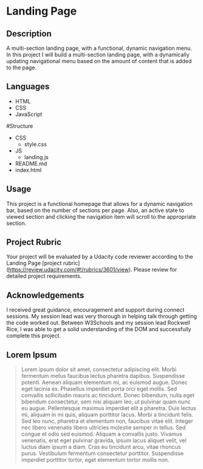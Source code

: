 # Landing Page #

## Description
A multi-section landing page, with a functional, dynamic navigation menu. In this project I will build a multi-section landing page, with a dynamically updating navigational menu based on the amount of content that is added to the page. 

## Languages
* HTML
* CSS
* JavaScript

#Structure
* CSS
  * style.css   
* JS
  * landing.js  
*  README.md
*  index.html

## Usage
This project is a functional homepage that allows for a dynamic navigation bar, based on the number of sections per page. Also, an active state to viewed section and clicking the navigation item will scroll to the appropriate section.

## Project Rubric
Your project will be evaluated by a Udacity code reviewer according to the Landing Page [project rubric] (https://review.udacity.com/#!/rubrics/3601/view). Please review for detailed project requirements.

## Acknowledgements
I received great guidance, encouragement and support during connect sessions. My session lead was very thorough in helping talk through getting the code worked out. Between W3Schools and my session lead Rockwell Rice, I was able to get a solid understanding of the DOM and successfully complete this project.

## Lorem Ipsum
>Lorem ipsum dolor sit amet, consectetur adipiscing elit. Morbi fermentum metus faucibus lectus pharetra dapibus. Suspendisse potenti. Aenean aliquam elementum mi, ac euismod augue. Donec eget lacinia ex. Phasellus imperdiet porta orci eget mollis. Sed convallis sollicitudin mauris ac tincidunt. Donec bibendum, nulla eget bibendum consectetur, sem nisi aliquam leo, ut pulvinar quam nunc eu augue. Pellentesque maximus imperdiet elit a pharetra. Duis lectus mi, aliquam in mi quis, aliquam porttitor lacus. Morbi a tincidunt felis. Sed leo nunc, pharetra et elementum non, faucibus vitae elit. Integer nec libero venenatis libero ultricies molestie semper in tellus. Sed congue et odio sed euismod. Aliquam a convallis justo. Vivamus venenatis, erat eget pulvinar gravida, ipsum lacus aliquet velit, vel luctus diam ipsum a diam. Cras eu tincidunt arcu, vitae rhoncus purus. Vestibulum fermentum consectetur porttitor. Suspendisse imperdiet porttitor tortor, eget elementum tortor mollis non.
     
